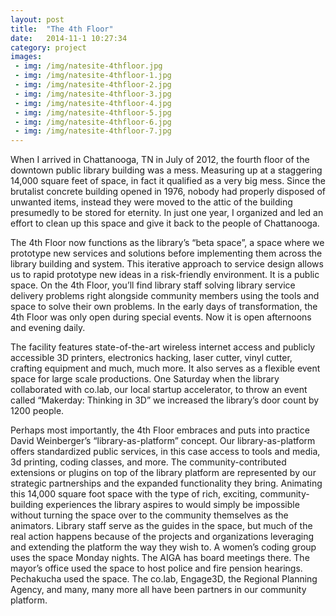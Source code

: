 ```yaml
---
layout: post
title:  "The 4th Floor"
date:   2014-11-1 10:27:34
category: project
images:
 - img: /img/natesite-4thfloor.jpg
 - img: /img/natesite-4thfloor-1.jpg
 - img: /img/natesite-4thfloor-2.jpg
 - img: /img/natesite-4thfloor-3.jpg
 - img: /img/natesite-4thfloor-4.jpg
 - img: /img/natesite-4thfloor-5.jpg
 - img: /img/natesite-4thfloor-6.jpg
 - img: /img/natesite-4thfloor-7.jpg
---
```


When I arrived in Chattanooga, TN in July of 2012, the fourth floor of the downtown public library building was a mess. Measuring up at a staggering 14,000 square feet of space, in fact it qualified as a very big mess. Since the brutalist concrete building opened in 1976, nobody had properly disposed of unwanted items, instead they were moved to the attic of the building presumedly to be stored for eternity. In just one year, I organized and led an effort to clean up this space and give it back to the people of Chattanooga.

The 4th Floor now functions as the library’s “beta space”, a space where we prototype new services and solutions before implementing them across the library building and system. This iterative approach to service design allows us to rapid prototype new ideas in a risk-friendly environment. It is a public space. On the 4th Floor, you’ll find library staff solving library service delivery problems right alongside community members using the tools and space to solve their own problems. In the early days of transformation, the 4th Floor was only open during special events. Now it is open afternoons and evening daily.

The facility features state-of-the-art wireless internet access and publicly accessible 3D printers, electronics hacking, laser cutter, vinyl cutter, crafting equipment and much, much more. It also serves as a flexible event space for large scale productions. One Saturday when the library collaborated with co.lab, our local startup accelerator, to throw an event called “Makerday: Thinking in 3D” we increased the library’s door count by 1200 people.

Perhaps most importantly, the 4th Floor embraces and puts into practice David Weinberger’s “library-as-platform” concept. Our library-as-platform offers standardized public services, in this case access to tools and media, 3d printing, coding classes, and more. The community-contributed extensions or plugins on top of the library platform are represented by our strategic partnerships and the expanded functionality they bring. Animating this 14,000 square foot space with the type of rich, exciting, community-building experiences the library aspires to would simply be impossible without turning the space over to the community themselves as the animators. Library staff serve as the guides in the space, but much of the real action happens because of the projects and organizations leveraging and extending the platform the way they wish to. A women’s coding group uses the space Monday nights. The AIGA has board meetings there. The mayor’s office used the space to host police and fire pension hearings. Pechakucha used the space. The co.lab, Engage3D, the Regional Planning Agency, and many, many more all have been partners in our community platform.